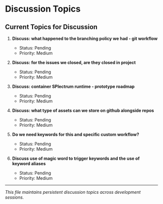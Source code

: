 # Discussion Topics

## Current Topics for Discussion

1. **Discuss: what happened to the branching policy we had - git workflow**
   - Status: Pending
   - Priority: Medium

2. **Discuss: for the issues we closed, are they closed in project**
   - Status: Pending
   - Priority: Medium

3. **Discuss: container SPlectrum runtime - prototype roadmap**
   - Status: Pending
   - Priority: Medium

4. **Discuss: what type of assets can we store on github alongside repos**
   - Status: Pending
   - Priority: Medium

5. **Do we need keywords for this and specific custom workflow?**
   - Status: Pending
   - Priority: Medium

6. **Discuss use of magic word to trigger keywords and the use of keyword aliases**
   - Status: Pending
   - Priority: Medium

---

*This file maintains persistent discussion topics across development sessions.*